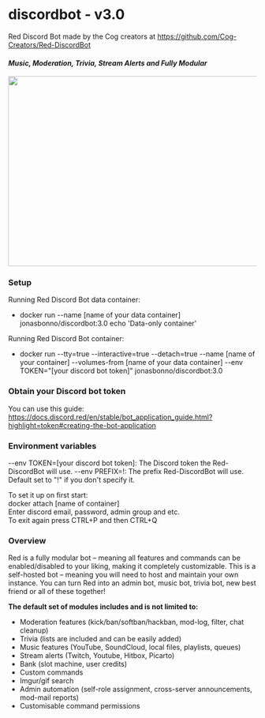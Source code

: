 # discordbot - v3.0
Red Discord Bot
made by the Cog creators at https://github.com/Cog-Creators/Red-DiscordBot

#### *Music, Moderation, Trivia, Stream Alerts and Fully Modular*  
<img src="https://imgur.com/pY1WUFX.png" width="720" height="385">

### Setup
Running Red Discord Bot data container: 
- docker run --name [name of your data container] jonasbonno/discordbot:3.0 echo 'Data-only container'

Running Red Discord Bot container: 
- docker run --tty=true --interactive=true --detach=true --name [name of your container] --volumes-from [name of your data container] --env TOKEN="[your discord bot token]" jonasbonno/discordbot:3.0

### Obtain your Discord bot token
You can use this guide: https://docs.discord.red/en/stable/bot_application_guide.html?highlight=token#creating-the-bot-application

### Environment variables
--env TOKEN=[your discord bot token]: The Discord token the Red-DiscordBot will use.
--env PREFIX=!: The prefix Red-DiscordBot will use. Default set to "!" if you don't specify it.

To set it up on first start: 
</br>docker attach [name of container]
</br>Enter discord email, password, admin group and etc.
</br>To exit again press CTRL+P and then CTRL+Q

### Overview
Red is a fully modular bot – meaning all features and commands can be enabled/disabled to your liking, making it completely customizable. This is a self-hosted bot – meaning you will need to host and maintain your own instance. You can turn Red into an admin bot, music bot, trivia bot, new best friend or all of these together!

**The default set of modules includes and is not limited to:**

- Moderation features (kick/ban/softban/hackban, mod-log, filter, chat cleanup)
- Trivia (lists are included and can be easily added)
- Music features (YouTube, SoundCloud, local files, playlists, queues)
- Stream alerts (Twitch, Youtube, Hitbox, Picarto)
- Bank (slot machine, user credits)
- Custom commands
- Imgur/gif search
- Admin automation (self-role assignment, cross-server announcements, mod-mail reports)
- Customisable command permissions
